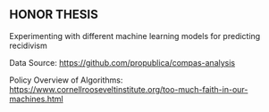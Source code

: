 ## HONOR THESIS

Experimenting with different machine learning models for predicting recidivism

Data Source: https://github.com/propublica/compas-analysis

Policy Overview of Algorithms: https://www.cornellrooseveltinstitute.org/too-much-faith-in-our-machines.html

